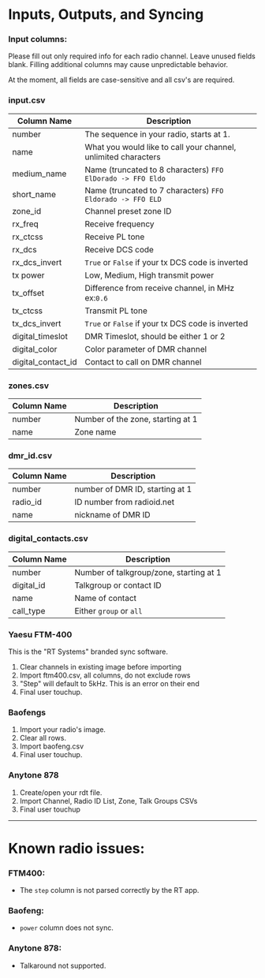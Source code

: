 # Inputs, Outputs, and Syncing

### Input columns:
Please fill out only required info for each radio channel.
Leave unused fields blank. Filling additional columns may cause
unpredictable behavior.

At the moment, all fields are case-sensitive and all csv's are required.

### input.csv
| **Column Name** | Description |
|---|---|
|number|The sequence in your radio, starts at 1.|
|name|What you would like to call your channel, unlimited characters|
|medium_name| Name (truncated to 8 characters) `FFO ElDorado -> FFO Eldo`
|short_name| Name (truncated to 7 characters) `FFO Eldorado -> FFO ELD`
|zone_id| Channel preset zone ID |
|rx_freq| Receive frequency |
|rx_ctcss| Receive PL tone |
|rx_dcs | Receive DCS code |
|rx_dcs_invert |  `True` or `False` if your tx DCS code is inverted |
|tx power| Low, Medium, High transmit power |
|tx_offset| Difference from receive channel, in MHz ex:`0.6` |
|tx_ctcss | Transmit PL tone|
|tx_dcs_invert | `True` or `False` if your tx DCS code is inverted |
|digital_timeslot | DMR Timeslot, should be either 1 or 2 |
|digital_color | Color parameter of DMR channel |
|digital_contact_id | Contact to call on DMR channel |
### zones.csv
| **Column Name** | Description |
|---|---|
|number| Number of the zone, starting at 1|
|name| Zone name |
### dmr_id.csv
| **Column Name** | Description |
|---|---|
|number | number of DMR ID, starting at 1|
|radio_id | ID number from radioid.net
|name | nickname of DMR ID|
### digital_contacts.csv
| **Column Name** | Description |
|---|---|
|number|Number of talkgroup/zone, starting at 1|
|digital_id|Talkgroup or contact ID|
|name|Name of contact|
|call_type|Either `group` or `all`

### Yaesu FTM-400
This is the "RT Systems" branded sync software.

1. Clear channels in existing image before importing
1. Import ftm400.csv, all columns, do not exclude rows
1. "Step" will default to 5kHz. This is an error on their end
1. Final user touchup.

### Baofengs
1. Import your radio's image.
1. Clear all rows.
1. Import baofeng.csv
1. Final user touchup.

### Anytone 878
1. Create/open your rdt file.
1. Import Channel, Radio ID List, Zone, Talk Groups CSVs
1. Final user touchup

***
# Known radio issues:
### FTM400: 
* The `step` column is not parsed correctly by the RT app.
### Baofeng:
* `power` column does not sync.
### Anytone 878:
* Talkaround not supported.
